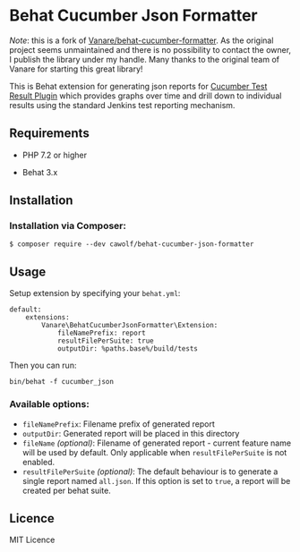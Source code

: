 # Behat Cucumber Json Formatter

*Note*: this is a fork of [Vanare/behat-cucumber-formatter](https://github.com/Vanare/behat-cucumber-formatter). As the original project seems unmaintained and there is no possibility to contact the owner, I publish the library under my handle. Many thanks to the original team of Vanare for starting this great library!

This is Behat extension for generating json reports for [Cucumber Test Result Plugin](https://github.com/jenkinsci/cucumber-testresult-plugin/) which provides graphs over time and drill down to individual results using the standard Jenkins test reporting mechanism.

## Requirements

- PHP 7.2 or higher

- Behat 3.x

## Installation

### Installation via Composer:

```
$ composer require --dev cawolf/behat-cucumber-json-formatter
```

## Usage

Setup extension by specifying your `behat.yml`:

```
default:
    extensions:
        Vanare\BehatCucumberJsonFormatter\Extension:
            fileNamePrefix: report
            resultFilePerSuite: true
            outputDir: %paths.base%/build/tests
```

Then you can run:

```
bin/behat -f cucumber_json
```

### Available options:

- `fileNamePrefix`: Filename prefix of generated report
- `outputDir`: Generated report will be placed in this directory
- `fileName` _(optional)_: Filename of generated report - current feature name will be used by default.
Only applicable when `resultFilePerSuite` is not enabled.
- `resultFilePerSuite` _(optional)_: The default behaviour is to generate a single report named `all.json`.
If this option is set to `true`, a report will be created per behat suite.

## Licence

MIT Licence
